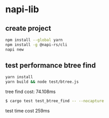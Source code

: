 # napi-lib

## create project 
```sh
npm install --global yarn
npm install -g @napi-rs/cli
napi new
```

## test performance btree find 
```sh
yarn install
yarn build && node test/btree.js
```
tree find cost: 74.108ms

```sh
$ cargo test test_btree_find -- --nocapture
```
test time cost 259ms